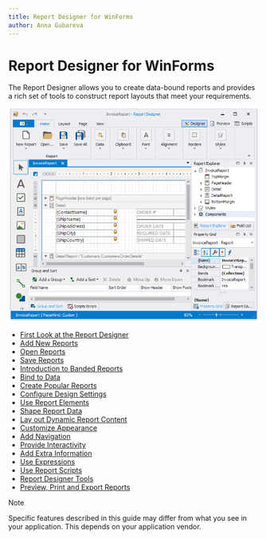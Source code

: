 ```yaml
---
title: Report Designer for WinForms
author: Anna Gubareva
---
```

# Report Designer for WinForms

The Report Designer allows you to create data-bound reports and provides a rich set of tools to construct report layouts that meet your requirements. 

![](../../images/eurd-win-report-designer-start-page.png)

* [First Look at the Report Designer](report-designer-for-winforms/first-look-at-the-report-designer.md)
* [Add New Reports](report-designer-for-winforms/add-new-reports.md)
* [Open Reports](report-designer-for-winforms/open-reports.md)
* [Save Reports](report-designer-for-winforms/save-reports.md)
* [Introduction to Banded Reports](report-designer-for-winforms/introduction-to-banded-reports.md)
* [Bind to Data](report-designer-for-winforms/bind-to-data.md)
* [Create Popular Reports](report-designer-for-winforms/create-popular-reports.md)
* [Configure Design Settings](report-designer-for-winforms/configure-design-settings.md)
* [Use Report Elements](report-designer-for-winforms/use-report-elements.md)
* [Shape Report Data](report-designer-for-winforms/shape-report-data.md)
* [Lay out Dynamic Report Content](report-designer-for-winforms/lay-out-dynamic-report-content.md)
* [Customize Appearance](report-designer-for-winforms/customize-appearance.md)
* [Add Navigation](report-designer-for-winforms/add-navigation.md)
* [Provide Interactivity](report-designer-for-winforms/provide-interactivity.md)
* [Add Extra Information](report-designer-for-winforms/add-extra-information.md)
* [Use Expressions](report-designer-for-winforms/use-expressions.md)
* [Use Report Scripts](report-designer-for-winforms/use-report-scripts.md)
* [Report Designer Tools](report-designer-for-winforms/report-designer-tools.md)
* [Preview, Print and Export Reports](report-designer-for-winforms/preview-print-and-export-reports.md)


> [!NOTE]
> Specific features described in this guide may differ from what you see in your application. This depends on your application vendor.